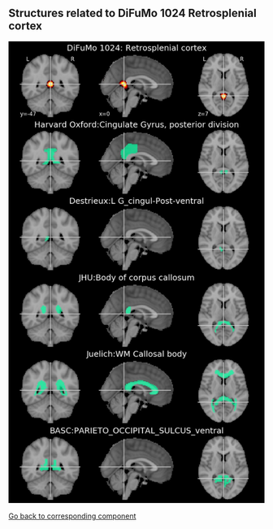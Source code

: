 


## Structures related to DiFuMo 1024 Retrosplenial cortex

![529](529.jpg "Structures related to DiFuMo 1024 Retrosplenial cortex")

[Go back to corresponding component](https://parietal-inria.github.io/DiFuMo/1024/html/529.html)